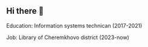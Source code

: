 ## Hi there 👋

Education: Information systems technican (2017-2021)

Job: Library of Cheremkhovo district (2023-now)

